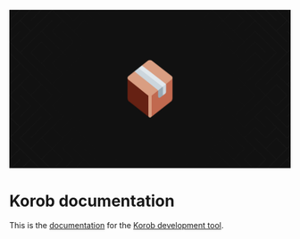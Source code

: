 ![Korob documentation](public/banner.png)

# Korob documentation

This is the [documentation](https://korob.domin.pro) for the [Korob development tool](https://github.com/domin-mnd/korob).
